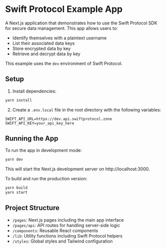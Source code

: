 # Swift Protocol Example App

A Next.js application that demonstrates how to use the Swift Protocol SDK for secure data management. This app allows users to:

- Identify themselves with a plaintext username
- List their associated data keys
- Store encrypted data by key
- Retrieve and decrypt data by key

This example uses the `dev` environment of Swift Protocol.

## Setup

1. Install dependencies:

```bash
yarn install
```

2. Create a `.env.local` file in the root directory with the following variables:

```
SWIFT_API_URL=https://dev.api.swiftprotocol.zone
SWIFT_API_KEY=your_api_key_here
```

## Running the App

To run the app in development mode:

```bash
yarn dev
```

This will start the Next.js development server on http://localhost:3000.

To build and run the production version:

```bash
yarn build
yarn start
```

## Project Structure

- `/pages`: Next.js pages including the main app interface
- `/pages/api`: API routes for handling server-side logic
- `/components`: Reusable React components
- `/lib`: Utility functions including Swift Protocol helpers
- `/styles`: Global styles and Tailwind configuration